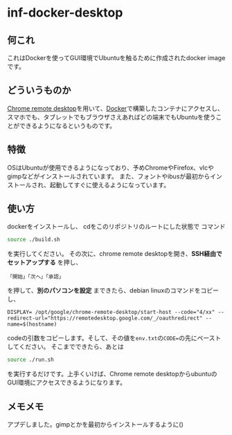 # inf-docker-desktop

## 何これ

これはDockerを使ってGUI環境でUbuntuを触るために作成されたdocker imageです。

## どういうものか

[Chrome remote desktop](https://remotedesktop.google.com/)を用いて、[Docker](https://www.docker.com)で構築したコンテナにアクセスし、スマホでも、タブレットでもブラウザさえあればどの端末でもUbuntuを使うことができるようになるというものです。

## 特徴

OSはUbuntuが使用できるようになっており、予めChromeやFirefox、vlcやgimpなどがインストールされています。
また、フォントやibusが最初からインストールされ、起動してすぐに使えるようになっています。

## 使い方
dockerをインストールし、
cdをこのリポジトリのルートにした状態で
コマンド
```bash
source ./build.sh
```
を実行してください。
その次に、chrome remote desktopを開き、**SSH経由でセットアップする**
を押し、
```
「開始」「次へ」「承認」
```
を押して、**別のパソコンを設定**
まできたら、debian linuxのコマンドをコピーし、
```
DISPLAY= /opt/google/chrome-remote-desktop/start-host --code="4/xx" --redirect-url="https://remotedesktop.google.com/_/oauthredirect" --name=$(hostname)
```
codeの引数をコピーします。そして、その値を`env.txt`の`CODE=`の先にペーストしてください。
そこまでできたら、あとは
```bash
source ./run.sh
```
を実行するだけです。上手くいけば、Chrome remote desktopからubuntuのGUI環境にアクセスできるようになります。

## メモメモ

アプデしました。gimpとかを最初からインストールするように()
